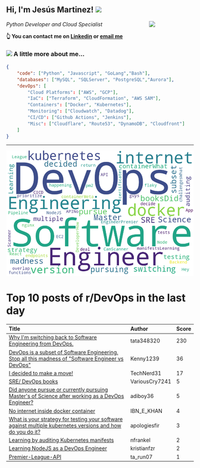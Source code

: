 <!--
**jmartinezl/jmartinezl** is a ✨ _special_ ✨ repository because its `README.md` (this file) appears on your GitHub profile.

Here are some ideas to get you started:

- 🔭 I’m currently working on ...
- 🌱 I’m currently learning ...
- 👯 I’m looking to collaborate on ...
- 🤔 I’m looking for help with ...
- 💬 Ask me about ...
- 📫 How to reach me: ...
- 😄 Pronouns: ...
- ⚡ Fun fact: ...
-->

<h2>Hi, I'm Jesús Martinez! <img src="https://media.giphy.com/media/WUlplcMpOCEmTGBtBW/giphy.gif" width="30"> </h2>
<img align='right' src="https://media.giphy.com/media/NytMLKyiaIh6VH9SPm/giphy.gif" width="120">
<p><em>Python Developer and Cloud Specialist
</em></p>

**👆 You can contact me on [Linkedin](https://www.linkedin.com/in/jes%C3%BAs-martinez-2b7b10104/) or [email me](mailto:jesus.mtz.lorenzo@gmail.com)**

### <img src="https://media.giphy.com/media/VgCDAzcKvsR6OM0uWg/giphy.gif" width="50"> A little more about me...  

```json
{
    "code": ["Python", "Javascript", "GoLang","Bash"],
    "databases": ["MySQL", "SQLServer", "PostgreSQL","Aurora"],
    "devOps": [
        "Cloud Platforms": ["AWS", "GCP"],
        "IaC": ["Terraform", "CloudFormation", "AWS SAM"],
        "Containers": ["Docker", "Kubernetes"],
        "Monitoring": ["Cloudwatch", "Datadog"],
        "CI/CD": ["Github Actions", "Jenkins"],
        "Misc": ["Cloudflare", "Route53", "DynamoDB", "Cloudfront"]
    ]
}
```
---

![Wordcloud](./cloud.png)

# Top 10 posts of r/DevOps in the last day

| Title | Author | Score |
|:---|:---|:---|
| [Why I'm switching back to Software Engineering from DevOps.](https://www.reddit.com/r/devops/comments/vqjfks/why_im_switching_back_to_software_engineering/) | tata348320 | 230 |
| [DevOps is a subset of Software Engineering. Stop all this madness of "Software Engineer vs DevOps"](https://www.reddit.com/r/devops/comments/vr4rw3/devops_is_a_subset_of_software_engineering_stop/) | Kenny1239 | 36 |
| [I decided to make a move!](https://www.reddit.com/r/devops/comments/vqudck/i_decided_to_make_a_move/) | TechNerd31 | 17 |
| [SRE/ DevOps books](https://www.reddit.com/r/devops/comments/vr3til/sre_devops_books/) | VariousCry7241 | 5 |
| [Did anyone pursue or currently pursuing Master's of Science after working as a DevOps Engineer?](https://www.reddit.com/r/devops/comments/vr1jec/did_anyone_pursue_or_currently_pursuing_masters/) | adiboy36 | 5 |
| [No internet inside docker container](https://www.reddit.com/r/devops/comments/vqnwj2/no_internet_inside_docker_container/) | IBN_E_KHAN | 4 |
| [What is your strategy for testing your software against multiple kubernetes versions and how do you do it?](https://www.reddit.com/r/devops/comments/vr2tlm/what_is_your_strategy_for_testing_your_software/) | apologiesfir | 3 |
| [Learning by auditing Kubernetes manifests](https://www.reddit.com/r/devops/comments/vqm919/learning_by_auditing_kubernetes_manifests/) | nfrankel | 2 |
| [Learning NodeJS as a DevOps Engineer](https://www.reddit.com/r/devops/comments/vqmude/learning_nodejs_as_a_devops_engineer/) | kristianfzr | 2 |
| [Premier-League-API](https://www.reddit.com/r/devops/comments/vr4qol/premierleagueapi/) | ta_run07 | 1 |
